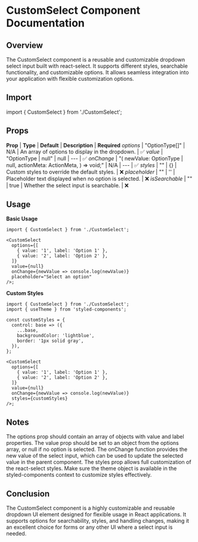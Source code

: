 # CustomSelect Component Documentation

## Overview

The CustomSelect component is a reusable and customizable dropdown select input built with react-select. It supports different styles, searchable functionality, and customizable options. It allows seamless integration into your application with flexible customization options.

## Import

import { CustomSelect } from './CustomSelect';

## Props

**Prop** | **Type** | **Default** | **Description** | **Required**
_options_ | "OptionType[]" | N/A | An array of options to display in the dropdown. | ✅
_value_ | "OptionType | null" | null | --- | ✅
_onChange_ | "(
newValue: OptionType | null,
actionMeta: ActionMeta<OptionType>,
) => void;" | N/A | --- | ✅
_styles_ | "" | {} | Custom styles to override the default styles. | ❌
_placeholder_ | "" | '' | Placeholder text displayed when no option is selected. | ❌
_isSearchable_ | "" | true | Whether the select input is searchable. | ❌

## Usage

**Basic Usage**

```tsx
import { CustomSelect } from './CustomSelect';

<CustomSelect
  options={[
    { value: '1', label: 'Option 1' },
    { value: '2', label: 'Option 2' },
  ]}
  value={null}
  onChange={newValue => console.log(newValue)}
  placeholder="Select an option"
/>;
```

**Custom Styles**

```tsx
import { CustomSelect } from './CustomSelect';
import { useTheme } from 'styled-components';

const customStyles = {
  control: base => ({
    ...base,
    backgroundColor: 'lightblue',
    border: '1px solid gray',
  }),
};

<CustomSelect
  options={[
    { value: '1', label: 'Option 1' },
    { value: '2', label: 'Option 2' },
  ]}
  value={null}
  onChange={newValue => console.log(newValue)}
  styles={customStyles}
/>;
```

## Notes

The options prop should contain an array of objects with value and label properties.
The value prop should be set to an object from the options array, or null if no option is selected.
The onChange function provides the new value of the select input, which can be used to update the selected value in the parent component.
The styles prop allows full customization of the react-select styles.
Make sure the theme object is available in the styled-components context to customize styles effectively.

## Conclusion

The CustomSelect component is a highly customizable and reusable dropdown UI element designed for flexible usage in React applications. It supports options for searchability, styles, and handling changes, making it an excellent choice for forms or any other UI where a select input is needed.
